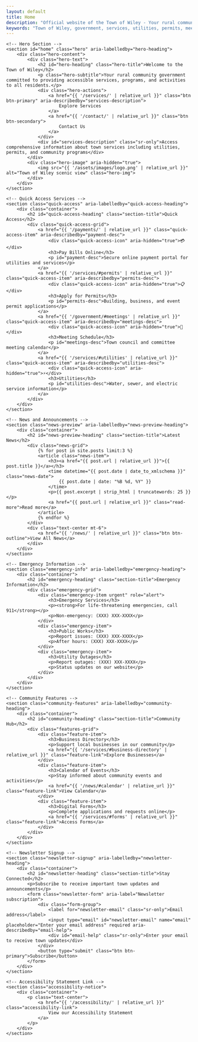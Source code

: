 ```yaml
---
layout: default
title: Home
description: "Official website of the Town of Wiley - Your rural community government providing accessible services, programs, and activities to all residents"
keywords: "Town of Wiley, government, services, utilities, permits, meetings, accessibility"
---
```


<!-- Main Content -->
<main id="main-content" class="main-content" role="main">

    <!-- Hero Section -->
    <section id="home" class="hero" aria-labelledby="hero-heading">
        <div class="hero-content">
            <div class="hero-text">
                <h2 id="hero-heading" class="hero-title">Welcome to the Town of Wiley</h2>
                <p class="hero-subtitle">Your rural community government committed to providing accessible services, programs, and activities to all residents.</p>
                <div class="hero-actions">
                    <a href="{{ '/services/' | relative_url }}" class="btn btn-primary" aria-describedby="services-description">
                        Explore Services
                    </a>
                    <a href="{{ '/contact/' | relative_url }}" class="btn btn-secondary">
                        Contact Us
                    </a>
                </div>
                <div id="services-description" class="sr-only">Access comprehensive information about town services including utilities, permits, and community programs</div>
            </div>
            <div class="hero-image" aria-hidden="true">
                <img src="{{ '/assets/images/logo.png' | relative_url }}" alt="Town of Wiley scenic view" class="hero-img">
            </div>
        </div>
    </section>

    <!-- Quick Access Services -->
    <section class="quick-access" aria-labelledby="quick-access-heading">
        <div class="container">
            <h2 id="quick-access-heading" class="section-title">Quick Access</h2>
            <div class="quick-access-grid">
                <a href="{{ '/payments/' | relative_url }}" class="quick-access-item" aria-describedby="payment-desc">
                    <div class="quick-access-icon" aria-hidden="true">💳</div>
                    <h3>Pay Bills Online</h3>
                    <p id="payment-desc">Secure online payment portal for utilities and services</p>
                </a>
                <a href="{{ '/services/#permits' | relative_url }}" class="quick-access-item" aria-describedby="permits-desc">
                    <div class="quick-access-icon" aria-hidden="true">📋</div>
                    <h3>Apply for Permits</h3>
                    <p id="permits-desc">Building, business, and event permit applications</p>
                </a>
                <a href="{{ '/government/#meetings' | relative_url }}" class="quick-access-item" aria-describedby="meetings-desc">
                    <div class="quick-access-icon" aria-hidden="true">📅</div>
                    <h3>Meeting Schedule</h3>
                    <p id="meetings-desc">Town council and committee meeting calendar</p>
                </a>
                <a href="{{ '/services/#utilities' | relative_url }}" class="quick-access-item" aria-describedby="utilities-desc">
                    <div class="quick-access-icon" aria-hidden="true">⚡</div>
                    <h3>Utilities</h3>
                    <p id="utilities-desc">Water, sewer, and electric service information</p>
                </a>
            </div>
        </div>
    </section>

    <!-- News and Announcements -->
    <section class="news-preview" aria-labelledby="news-preview-heading">
        <div class="container">
            <h2 id="news-preview-heading" class="section-title">Latest News</h2>
            <div class="news-grid">
                {% for post in site.posts limit:3 %}
                <article class="news-item">
                    <h3><a href="{{ post.url | relative_url }}">{{ post.title }}</a></h3>
                    <time datetime="{{ post.date | date_to_xmlschema }}" class="news-date">
                        {{ post.date | date: "%B %d, %Y" }}
                    </time>
                    <p>{{ post.excerpt | strip_html | truncatewords: 25 }}</p>
                    <a href="{{ post.url | relative_url }}" class="read-more">Read more</a>
                </article>
                {% endfor %}
            </div>
            <div class="text-center mt-6">
                <a href="{{ '/news/' | relative_url }}" class="btn btn-outline">View All News</a>
            </div>
        </div>
    </section>

    <!-- Emergency Information -->
    <section class="emergency-info" aria-labelledby="emergency-heading">
        <div class="container">
            <h2 id="emergency-heading" class="section-title">Emergency Information</h2>
            <div class="emergency-grid">
                <div class="emergency-item urgent" role="alert">
                    <h3>Emergency Services</h3>
                    <p><strong>For life-threatening emergencies, call 911</strong></p>
                    <p>Non-emergency: (XXX) XXX-XXXX</p>
                </div>
                <div class="emergency-item">
                    <h3>Public Works</h3>
                    <p>Report issues: (XXX) XXX-XXXX</p>
                    <p>After hours: (XXX) XXX-XXXX</p>
                </div>
                <div class="emergency-item">
                    <h3>Utility Outages</h3>
                    <p>Report outages: (XXX) XXX-XXXX</p>
                    <p>Status updates on our website</p>
                </div>
            </div>
        </div>
    </section>

    <!-- Community Features -->
    <section class="community-features" aria-labelledby="community-heading">
        <div class="container">
            <h2 id="community-heading" class="section-title">Community Hub</h2>
            <div class="features-grid">
                <div class="feature-item">
                    <h3>Business Directory</h3>
                    <p>Support local businesses in our community</p>
                    <a href="{{ '/services/#business-directory' | relative_url }}" class="feature-link">Explore Businesses</a>
                </div>
                <div class="feature-item">
                    <h3>Calendar of Events</h3>
                    <p>Stay informed about community events and activities</p>
                    <a href="{{ '/news/#calendar' | relative_url }}" class="feature-link">View Calendar</a>
                </div>
                <div class="feature-item">
                    <h3>Digital Forms</h3>
                    <p>Complete applications and requests online</p>
                    <a href="{{ '/services/#forms' | relative_url }}" class="feature-link">Access Forms</a>
                </div>
            </div>
        </div>
    </section>

    <!-- Newsletter Signup -->
    <section class="newsletter-signup" aria-labelledby="newsletter-heading">
        <div class="container">
            <h2 id="newsletter-heading" class="section-title">Stay Connected</h2>
            <p>Subscribe to receive important town updates and announcements</p>
            <form class="newsletter-form" aria-label="Newsletter subscription">
                <div class="form-group">
                    <label for="newsletter-email" class="sr-only">Email address</label>
                    <input type="email" id="newsletter-email" name="email" placeholder="Enter your email address" required aria-describedby="email-help">
                    <div id="email-help" class="sr-only">Enter your email to receive town updates</div>
                </div>
                <button type="submit" class="btn btn-primary">Subscribe</button>
            </form>
        </div>
    </section>

    <!-- Accessibility Statement Link -->
    <section class="accessibility-notice">
        <div class="container">
            <p class="text-center">
                <a href="{{ '/accessibility/' | relative_url }}" class="accessibility-link">
                    View our Accessibility Statement
                </a>
            </p>
        </div>
    </section>

</main>

<!-- Page-specific JavaScript -->
<script>
// Newsletter form handling
document.querySelector('.newsletter-form').addEventListener('submit', function(e) {
    e.preventDefault();
    
    const email = document.getElementById('newsletter-email').value;
    
    if (email) {
        // Here you would typically send to your email service
        showNotification('Thank you for subscribing! You will receive confirmation shortly.', 'success');
        this.reset();
    }
});

// Quick access analytics
document.querySelectorAll('.quick-access-item').forEach(item => {
    item.addEventListener('click', function() {
        // Track quick access usage
        const service = this.querySelector('h3').textContent;
        console.log('Quick access used:', service);
    });
});
</script>
